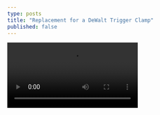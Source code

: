```yaml
---
type: posts
title: "Replacement for a DeWalt Trigger Clamp"
published: false
---
```


![DeWalt design timelapse](/videos/2023/dewalt_trigger_timelapse.mov)